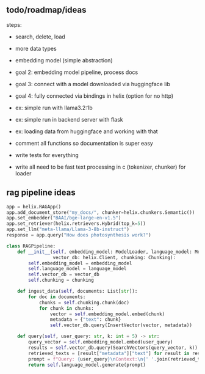 ## todo/roadmap/ideas
steps:
- search, delete, load
- more data types
- embedding model (simple abstraction)

- goal 2: embedding model pipeline, process docs
- goal 3: connect with a model downloaded via huggingface lib
- goal 4: fully connected via bindings in helix (option for no http)

- ex: simple run with llama3.2:1b
- ex: simple run in backend server with flask
- ex: loading data from huggingface and working with that

- comment all functions so documentation is super easy
- write tests for everything
- write all need to be fast text processing in c (tokenizer, chunker) for loader

## rag pipeline ideas
```python
app = helix.RAGApp()
app.add_document_store("my_docs/", chunker=helix.chunkers.Semantic())
app.set_embedder("BAAI/bge-large-en-v1.5")
app.set_retriever(helix.retrievers.Hybrid(top_k=5))
app.set_llm("meta-llama/Llama-3-8b-instruct")
response = app.query("How does photosynthesis work?")
```

```python
class RAGPipeline:
    def __init__(self, embedding_model: ModelLoader, language_model: ModelLoader,
                 vector_db: helix.Client, chunking: Chunking):
        self.embedding_model = embedding_model
        self.language_model = language_model
        self.vector_db = vector_db
        self.chunking = chunking

    def ingest_data(self, documents: List[str]):
        for doc in documents:
            chunks = self.chunking.chunk(doc)
            for chunk in chunks:
                vector = self.embedding_model.embed(chunk)
                metadata = {"text": chunk}
                self.vector_db.query(InsertVector(vector, metadata))

    def query(self, user_query: str, k: int = 5) -> str:
        query_vector = self.embedding_model.embed(user_query)
        results = self.vector_db.query(SearchVectors(query_vector, k))
        retrieved_texts = [result["metadata"]["text"] for result in results]
        prompt = f"Query: {user_query}\nContext:\n{' '.join(retrieved_texts)}\nResponse:"
        return self.language_model.generate(prompt)
```